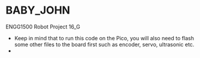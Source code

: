 # BABY_JOHN
ENGG1500 Robot Project 16_G
- Keep in mind that to run this code on the Pico, you will also need to flash some other files to the board first such as encoder, servo, ultrasonic etc.
- 
